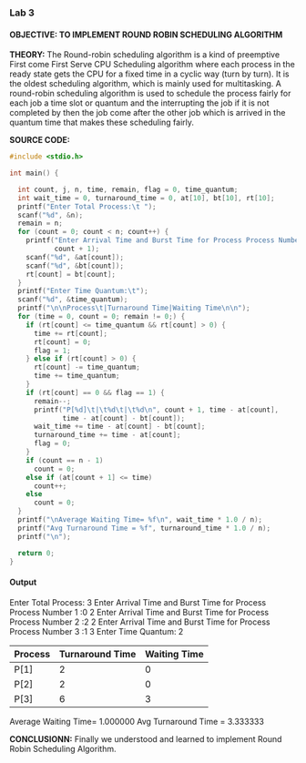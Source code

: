 ### Lab 3
#### **OBJECTIVE:** TO IMPLEMENT ROUND ROBIN SCHEDULING ALGORITHM
**THEORY:** The Round-robin scheduling algorithm is a kind of preemptive First come First Serve CPU Scheduling algorithm where each process in the ready state gets the CPU for a fixed time in a cyclic way (turn by turn). It is the oldest scheduling algorithm, which is mainly used for multitasking. A round-robin scheduling algorithm is used to schedule the process fairly for each job a time slot or quantum and the interrupting the job if it is not completed by then the job come after the other job which is arrived in the quantum time that makes these scheduling fairly.

**SOURCE CODE:**
```c
#include <stdio.h>

int main() {

  int count, j, n, time, remain, flag = 0, time_quantum;
  int wait_time = 0, turnaround_time = 0, at[10], bt[10], rt[10];
  printf("Enter Total Process:\t ");
  scanf("%d", &n);
  remain = n;
  for (count = 0; count < n; count++) {
    printf("Enter Arrival Time and Burst Time for Process Process Number %d :",
           count + 1);
    scanf("%d", &at[count]);
    scanf("%d", &bt[count]);
    rt[count] = bt[count];
  }
  printf("Enter Time Quantum:\t");
  scanf("%d", &time_quantum);
  printf("\n\nProcess\t|Turnaround Time|Waiting Time\n\n");
  for (time = 0, count = 0; remain != 0;) {
    if (rt[count] <= time_quantum && rt[count] > 0) {
      time += rt[count];
      rt[count] = 0;
      flag = 1;
    } else if (rt[count] > 0) {
      rt[count] -= time_quantum;
      time += time_quantum;
    }
    if (rt[count] == 0 && flag == 1) {
      remain--;
      printf("P[%d]\t|\t%d\t|\t%d\n", count + 1, time - at[count],
             time - at[count] - bt[count]);
      wait_time += time - at[count] - bt[count];
      turnaround_time += time - at[count];
      flag = 0;
    }
    if (count == n - 1)
      count = 0;
    else if (at[count + 1] <= time)
      count++;
    else
      count = 0;
  }
  printf("\nAverage Waiting Time= %f\n", wait_time * 1.0 / n);
  printf("Avg Turnaround Time = %f", turnaround_time * 1.0 / n);
  printf("\n");

  return 0;
}
```
#### Output
Enter Total Process:     3
Enter Arrival Time and Burst Time for Process Process Number 1 :0 2
Enter Arrival Time and Burst Time for Process Process Number 2 :2 2
Enter Arrival Time and Burst Time for Process Process Number 3 :1 3
Enter Time Quantum:     2

|Process |Turnaround Time|Waiting Time|
|--|--|--|
|P[1]    |       2       |       0
|P[2]    |       2       |       0
|P[3]    |       6       |       3

Average Waiting Time= 1.000000
Avg Turnaround Time = 3.333333


**CONCLUSIONN:** Finally we understood and learned to implement Round Robin Scheduling Algorithm.
